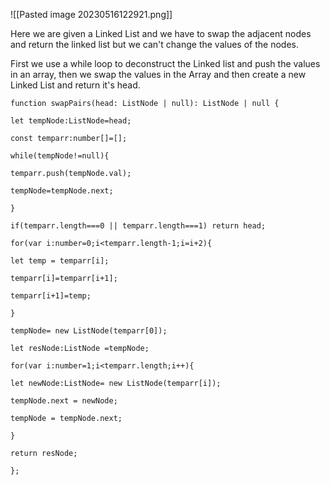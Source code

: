 ![[Pasted image 20230516122921.png]]

Here we are given a Linked List and we have to swap the adjacent nodes and return the linked list but we can't change the values of the nodes.

First we use a while loop to deconstruct the Linked list and push the values in an array, then we swap the values in the Array and then create a new Linked List and return it's head.

```
function swapPairs(head: ListNode | null): ListNode | null {

let tempNode:ListNode=head;

const temparr:number[]=[];

while(tempNode!=null){

temparr.push(tempNode.val);

tempNode=tempNode.next;

}

if(temparr.length===0 || temparr.length===1) return head;

for(var i:number=0;i<temparr.length-1;i=i+2){

let temp = temparr[i];

temparr[i]=temparr[i+1];

temparr[i+1]=temp;

}

tempNode= new ListNode(temparr[0]);

let resNode:ListNode =tempNode;

for(var i:number=1;i<temparr.length;i++){

let newNode:ListNode= new ListNode(temparr[i]);

tempNode.next = newNode;

tempNode = tempNode.next;

}

return resNode;

};
```


